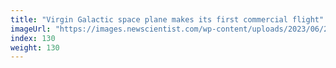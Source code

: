 ```yaml
---
title: "Virgin Galactic space plane makes its first commercial flight"
imageUrl: "https://images.newscientist.com/wp-content/uploads/2023/06/29121727/SEI_162186364.jpg?width=600"
index: 130
weight: 130
---
```

